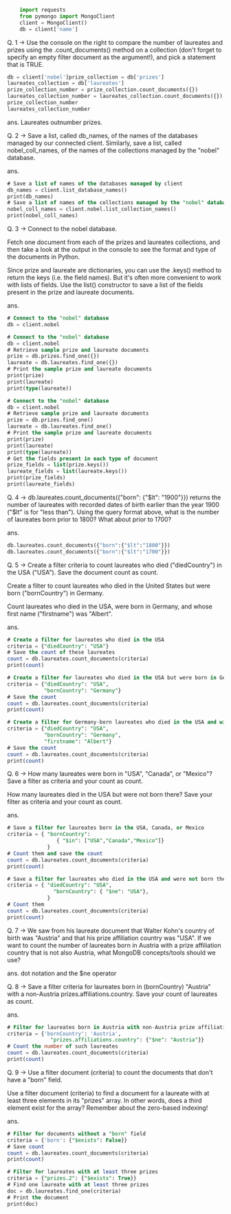```python
    import requests
    from pymongo import MongoClient
    client = MongoClient()
    db = client['name']
```

Q. 1 -> Use the console on the right to compare the number of laureates and prizes using the .count_documents() method on a collection (don't forget to specify an empty filter document as the argument!), and pick a statement that is TRUE.

```python
db = client['nobel']prize_collection = db['prizes']
laureates_collection = db['laureates']
prize_collection_number = prize_collection.count_documents({})
laureates_collection_number = laureates_collection.count_documents({})
prize_collection_number
laureates_collection_number
```

ans. Laureates outnumber prizes.

Q. 2 -> Save a list, called db_names, of the names of the databases managed by our connected client.
Similarly, save a list, called nobel_coll_names, of the names of the collections managed by the "nobel" database.

ans.

```sql
# Save a list of names of the databases managed by client
db_names = client.list_database_names()
print(db_names)
# Save a list of names of the collections managed by the "nobel" database
nobel_coll_names = client.nobel.list_collection_names()
print(nobel_coll_names)
```

Q. 3 -> Connect to the nobel database.

Fetch one document from each of the prizes and laureates collections, and then take a look at the output in the console to see the format and type of the documents in Python.

Since prize and laureate are dictionaries, you can use the .keys() method to return the keys (i.e. the field names). But it's often more convenient to work with lists of fields.
Use the list() constructor to save a list of the fields present in the prize and laureate documents.

ans.

```sql
# Connect to the "nobel" database
db = client.nobel

# Connect to the "nobel" database
db = client.nobel
# Retrieve sample prize and laureate documents
prize = db.prizes.find_one({})
laureate = db.laureates.find_one({})
# Print the sample prize and laureate documents
print(prize)
print(laureate)
print(type(laureate))

# Connect to the "nobel" database
db = client.nobel
# Retrieve sample prize and laureate documents
prize = db.prizes.find_one()
laureate = db.laureates.find_one()
# Print the sample prize and laureate documents
print(prize)
print(laureate)
print(type(laureate))
# Get the fields present in each type of document
prize_fields = list(prize.keys())
laureate_fields = list(laureate.keys())
print(prize_fields)
print(laureate_fields)
```

Q. 4 -> db.laureates.count_documents({"born": {"$lt": "1900"}})
returns the number of laureates with recorded dates of birth earlier than the year 1900 ("$lt" is for "less than"). Using the query format above, what is the number of laureates born prior to 1800? What about prior to 1700?

ans.

```python
db.laureates.count_documents({"born":{"$lt":"1800"}})
db.laureates.count_documents({"born":{"$lt":"1700"}})
```

Q. 5 -> Create a filter criteria to count laureates who died ("diedCountry") in the USA ("USA"). Save the document count as count.

Create a filter to count laureates who died in the United States but were born ("bornCountry") in Germany.

Count laureates who died in the USA, were born in Germany, and whose first name ("firstname") was "Albert".

ans.

```sql
# Create a filter for laureates who died in the USA
criteria = {"diedCountry": "USA"}
# Save the count of these laureates
count = db.laureates.count_documents(criteria)
print(count)

# Create a filter for laureates who died in the USA but were born in Germany
criteria = {"diedCountry": "USA",
            "bornCountry": "Germany"}
# Save the count
count = db.laureates.count_documents(criteria)
print(count)

# Create a filter for Germany-born laureates who died in the USA and with the first name "Albert"
criteria = {"diedCountry": "USA",
            "bornCountry": "Germany",
            "firstname": "Albert"}
# Save the count
count = db.laureates.count_documents(criteria)
print(count)
```

Q. 6 -> How many laureates were born in "USA", "Canada", or "Mexico"? Save a filter as criteria and your count as count.

How many laureates died in the USA but were not born there? Save your filter as criteria and your count as count.

ans.

```sql
# Save a filter for laureates born in the USA, Canada, or Mexico
criteria = { "bornCountry":
                { "$in": ["USA","Canada","Mexico"]}
             }
# Count them and save the count
count = db.laureates.count_documents(criteria)
print(count)

# Save a filter for laureates who died in the USA and were not born there
criteria = { "diedCountry": "USA",
               "bornCountry": { "$ne": "USA"},
             }
# Count them
count = db.laureates.count_documents(criteria)
print(count)
```

Q. 7 -> We saw from his laureate document that Walter Kohn's country of birth was "Austria" and that his prize affiliation country was "USA". If we want to count the number of laureates born in Austria with a prize affiliation country that is not also Austria, what MongoDB concepts/tools should we use?

ans. dot notation and the $ne operator

Q. 8 -> Save a filter criteria for laureates born in (bornCountry) "Austria" with a non-Austria prizes.affiliations.country.
Save your count of laureates as count.

ans.

```sql
# Filter for laureates born in Austria with non-Austria prize affiliation
criteria = {'bornCountry': 'Austria',
              "prizes.affiliations.country": {"$ne": "Austria"}}
# Count the number of such laureates
count = db.laureates.count_documents(criteria)
print(count)
```

Q. 9 -> Use a filter document (criteria) to count the documents that don't have a "born" field.

Use a filter document (criteria) to find a document for a laureate with at least three elements in its "prizes" array. In other words, does a third element exist for the array? Remember about the zero-based indexing!

ans.

```sql
# Filter for documents without a "born" field
criteria = {'born': {"$exists": False}}
# Save count
count = db.laureates.count_documents(criteria)
print(count)

# Filter for laureates with at least three prizes
criteria = {"prizes.2": {"$exists": True}}
# Find one laureate with at least three prizes
doc = db.laureates.find_one(criteria)
# Print the document
print(doc)
```
